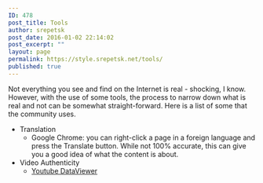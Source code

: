 ```yaml
---
ID: 478
post_title: Tools
author: srepetsk
post_date: 2016-01-02 22:14:02
post_excerpt: ""
layout: page
permalink: https://style.srepetsk.net/tools/
published: true
---
```

Not everything you see and find on the Internet is real - shocking, I know. However, with the use of some tools, the process to narrow down what is real and not can be somewhat straight-forward. Here is a list of some that the community uses.
<ul>
	<li>Translation
<ul>
	<li>Google Chrome: you can right-click a page in a foreign language and press the Translate button. While not 100% accurate, this can give you a good idea of what the content is about.</li>
</ul>
</li>
	<li>Video Authenticity
<ul>
	<li><a href="http://www.amnestyusa.org/citizenevidence/" target="_blank">Youtube DataViewer</a></li>
</ul>
</li>
</ul>